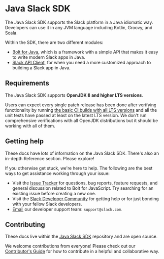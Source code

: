 
# Java Slack SDK

The Java Slack SDK supports the Slack platform in a Java idiomatic way. Developers can use it in any JVM language including Kotlin, Groovy, and Scala.

Within the SDK, there are two different modules:

* [Bolt for Java](/guides/getting-started-with-bolt), which is a framework with a simple API that makes it easy to write modern Slack apps in Java.
* [Slack API Client](/guides/web-api-basics), for when you need a more customized approach to building a Slack app in Java.

## Requirements

The Java Slack SDK supports **OpenJDK 8 and higher LTS versions**.

Users can expect every single patch release has been done after verifying functionality by running [the basic CI builds with all LTS versions](https://github.com/slackapi/java-slack-sdk/blob/main/.travis.yml) and all the unit tests have passed at least on the latest LTS version. We don't run comprehensive verifications with all OpenJDK distributions but it should be working with all of them.

## Getting help

These docs have lots of information on the Java Slack SDK. There's also an in-depth Reference section. Please explore!

If you otherwise get stuck, we're here to help. The following are the best ways to get assistance working through your issue:

* Visit the [Issue Tracker](http://github.com/slackapi/java-slack-sdk/issues) for questions, bug reports, feature requests, and general discussion related to Bolt for JavaScript. Try searching for an existing issue before creating a new one.
* Visit the [Slack Developer Community](https://slackcommunity.com/) for getting help or for just bonding with your fellow Slack developers.
* [Email](mailto:support@slack.com) our developer support team: `support@slack.com`.

## Contributing

These docs live within the [Java Slack SDK](https://github.com/slackapi/java-slack-sdk/) repository and are open source.

We welcome contributions from everyone! Please check out our [Contributor's Guide](https://github.com/slackapi/java-slack-sdk/blob/main/.github/contributing.md) for how to contribute in a helpful and collaborative way.

